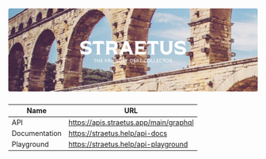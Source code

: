 <h1 align="center">
  <img src="./.github/banner.png" alt="logo" />
</h1>

| Name          | URL                                    |
|---------------|----------------------------------------|
| API           | https://apis.straetus.app/main/graphql |
| Documentation | https://straetus.help/api-docs         |
| Playground    | https://straetus.help/api-playground   |

